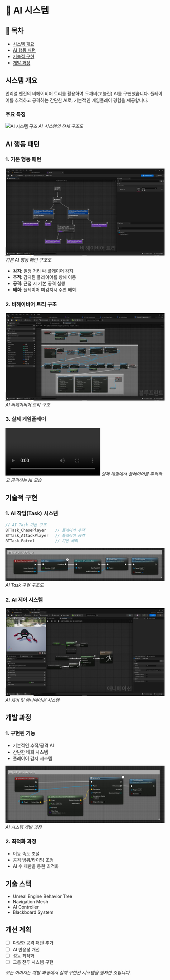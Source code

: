 # 🤖 AI 시스템

## 📝 목차
- [시스템 개요](#시스템-개요)
- [AI 행동 패턴](#ai-행동-패턴)
- [기술적 구현](#기술적-구현)
- [개발 과정](#개발-과정)

## 시스템 개요
언리얼 엔진의 비헤이비어 트리를 활용하여 도깨비(고블린) AI를 구현했습니다. 플레이어를 추적하고 공격하는 간단한 AI로, 기본적인 게임플레이 경험을 제공합니다.

### 주요 특징
![AI 시스템 구조](/docs/assets/images/ai/ai_bp_chat_system.JPG)
*AI 시스템의 전체 구조도*

## AI 행동 패턴
### 1. 기본 행동 패턴
![기본 행동](/docs/assets/images/ai/ai_bp_behavior_tree.JPG)
*기본 AI 행동 패턴 구조도*

- **감지**: 일정 거리 내 플레이어 감지
- **추적**: 감지된 플레이어를 향해 이동
- **공격**: 근접 시 기본 공격 실행
- **배회**: 플레이어 미감지시 주변 배회

### 2. 비헤이비어 트리 구조
![의사결정 트리](/docs/assets/images/ai/ai_bp_cinematic_trigger.JPG)
*AI 비헤이비어 트리 구조*

### 3. 실제 게임플레이
![도깨비 AI 추적](/docs/assets/videos/M_Chase_Goblin.mp4)
*실제 게임에서 플레이어를 추적하고 공격하는 AI 모습*

## 기술적 구현
### 1. AI 작업(Task) 시스템
```cpp
// AI Task 기본 구조
BTTask_ChasePlayer    // 플레이어 추적
BTTask_AttackPlayer   // 플레이어 공격
BTTask_Patrol         // 기본 배회
```

![Task 시스템](/docs/assets/images/ai/ai_bp_attack_task.JPG)
*AI Task 구현 구조도*

### 2. AI 제어 시스템
![제어 시스템](/docs/assets/images/ai/ai_bp_goblin_anim.JPG)
*AI 제어 및 애니메이션 시스템*

## 개발 과정
### 1. 구현된 기능
- 기본적인 추적/공격 AI
- 간단한 배회 시스템
- 플레이어 감지 시스템

![개발 과정](/docs/assets/images/ai/ai_bp_roam_task.JPG)
*AI 시스템 개발 과정*

### 2. 최적화 과정
- 이동 속도 조절
- 공격 범위/타이밍 조정
- AI 수 제한을 통한 최적화

## 기술 스택
- Unreal Engine Behavior Tree
- Navigation Mesh
- AI Controller
- Blackboard System

## 개선 계획
- [ ] 다양한 공격 패턴 추가
- [ ] AI 반응성 개선
- [ ] 성능 최적화
- [ ] 그룹 전투 시스템 구현

*모든 이미지는 개발 과정에서 실제 구현된 시스템을 캡처한 것입니다.*
